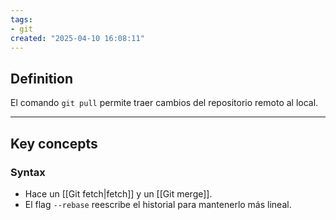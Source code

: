 ```yaml
---
tags: 
- git
created: "2025-04-10 16:08:11"
---
```

## **Definition**
El comando `git pull` permite traer cambios del repositorio remoto al local.
___
## **Key concepts**
### **Syntax**
- Hace un  [[Git fetch|fetch]] y un [[Git merge]].
- El flag `--rebase` reescribe el historial para mantenerlo más lineal.



